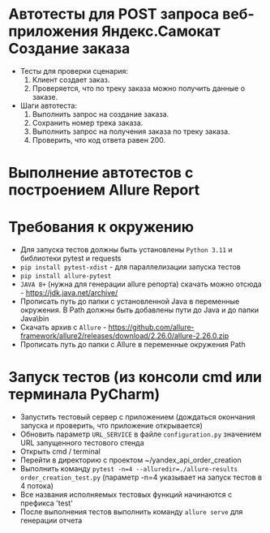 ﻿# Автотесты для POST запроса веб-приложения Яндекс.Самокат Создание заказа
- Тесты для проверки сценария:
  1. Клиент создает заказ.
  2. Проверяется, что по треку заказа можно получить данные о заказе.
- Шаги автотеста:
  1. Выполнить запрос на создание заказа.
  2. Сохранить номер трека заказа.
  3. Выполнить запрос на получения заказа по треку заказа.
  4. Проверить, что код ответа равен 200.

# Выполнение автотестов с построением Allure Report
# Требования к окружению
-  Для запуска тестов должны быть установлены `Python 3.11` и библиотеки pytest и requests
- `pip install pytest-xdist`   - для параллелизации запуска тестов
- `pip install allure-pytest`
- `JAVA 8+`  (нужна для генерации allure репорта) скачать можно отсюда - https://jdk.java.net/archive/
- Прописать путь до папки с установленной Java в переменные окружения. В Path должны быть добавлены пути до Java и до папки Java\bin
- Скачать архив с `Allure` - https://github.com/allure-framework/allure2/releases/download/2.26.0/allure-2.26.0.zip
- Прописать путь до папки с Allure в переменные окружения Path

# Запуск тестов (из консоли cmd или терминала PyCharm)
- Запустить тестовый сервер с приложением (дождаться окончания запуска и проверить, что приложение открывается)
- Обновить параметр `URL_SERVICE` в файле `configuration.py` значением URL запущенного тестового стенда
- Открыть cmd / terminal
- Перейти в директорию с проектом ~/yandex_api_order_creation
- Выполнить команду `pytest -n=4 --alluredir=./allure-results  order_creation_test.py` (параметр -n=4 указывает на запуск тестов в 4 потока)
- Все названия исполняемых тестовых функций начинаются с префикса 'test'
- После выполнения тестов выполнить команду `allure serve` для генерации отчета